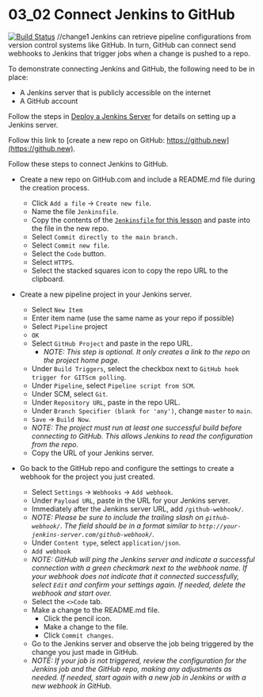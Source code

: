 # 03_02 Connect Jenkins to GitHub
[![Build Status](http://localhost:8080/buildStatus/icon?job=parameterized_pipeline)](http://localhost:8080/job/parameterized_pipeline/)
//change1
Jenkins can retrieve pipeline configurations from version control systems like GitHub.  In turn, GitHub can connect send webhooks to Jenkins that trigger jobs when a change is pushed to a repo.

To demonstrate connecting Jenkins and GitHub, the following need to be in place:
- A Jenkins server that is publicly accessible on the internet
- A GitHub account

Follow the steps in [Deploy a Jenkins Server](../../Ch01/01_03-solution-deploy-a-jenkins-server/README.md) for details on setting up a Jenkins server.

Follow this link to [create a new repo on GitHub: https://github.new](https://github.new).

Follow these steps to connect Jenkins to GitHub.

- Create a new repo on GitHub.com and include a README.md file during the creation process.
  - Click `Add a file` -> `Create new file`.
  - Name the file `Jenkinsfile`.
  - Copy the contents of the [`Jenkinsfile` for this lesson](./Jenkinsfile) and paste into the file in the new repo.
  - Select `Commit directly to the main branch.`
  - Select `Commit new file`.
  - Select the `Code` button.
  - Select `HTTPS`.
  - Select the stacked squares icon to copy the repo URL to the clipboard.

- Create a new pipeline project in your Jenkins server.
    - Select `New Item`
    - Enter item name (use the same name as your repo if possible)
    - Select `Pipeline` project
    - `OK`
    - Select `GitHub Project` and paste in the repo URL.
      - *NOTE: This step is optional.  It only creates a link to the repo on the project home page.*
    - Under `Build Triggers`, select the checkbox next to `GitHub hook trigger for GITScm polling`.
    - Under `Pipeline`, select `Pipeline script from SCM`.
    - Under SCM, select `Git`.
    - Under `Repository URL`, paste in the repo URL.
    - Under `Branch Specifier (blank for 'any')`, change `master` to `main`.
    - `Save` &rarr; `Build Now`.
    - *NOTE: The project must run at least one successful build before connecting to GitHub.  This allows Jenkins to read the configuration from the repo.*
    - Copy the URL of your Jenkins server.

- Go back to the GitHub repo and configure the settings to create a webhook for the project you just created.
  - Select `Settings` &rarr; `Webhooks` &rarr; `Add webhook`.
  - Under `Payload URL`, paste in the URL for your Jenkins server.
  - Immediately after the Jenkins server URL, add `/github-webhook/`.
  - *NOTE: Please be sure to include the trailing slash on `github-webhook/`.  The field should be in a format similar to `http://your-jenkins-server.com/github-webhook/`.*
  - Under `Content type`, select `application/json`.
  - `Add webhook`
  - *NOTE: GitHub will ping the Jenkins server and indicate a successful connection with a green checkmark next to the webhook name.  If your webhook does not indicate that it connected successfully, select `Edit` and confirm your settings again.  If needed, delete the webhook and start over.*
  - Select the `<>Code` tab.
  - Make a change to the README.md file.
    - Click the pencil icon.
    - Make a change to the file.
    - Click `Commit changes`.
  - Go to the Jenkins server and observe the job being triggered by the change you just made in GitHub.
  - *NOTE: If your job is not triggered, review the configuration for the Jenkins job and the GitHub repo, making any adjustments as needed.  If needed, start again with a new job in Jenkins or with a new webhook in GitHub.*
